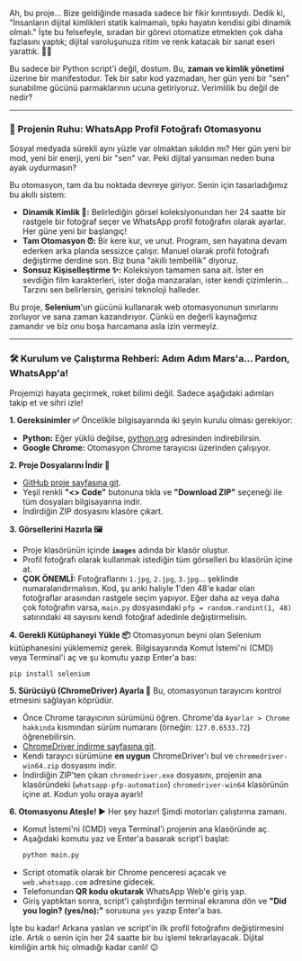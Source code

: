 Ah, bu proje... Bize geldiğinde masada sadece bir fikir kırıntısıydı. Dedik ki, "İnsanların dijital kimlikleri statik kalmamalı, tıpkı hayatın kendisi gibi dinamik olmalı." İşte bu felsefeyle, sıradan bir görevi otomatize etmekten çok daha fazlasını yaptık; dijital varoluşunuza ritim ve renk katacak bir sanat eseri yarattık. 🤖✨

Bu sadece bir Python script'i değil, dostum. Bu, **zaman ve kimlik yönetimi** üzerine bir manifestodur. Tek bir satır kod yazmadan, her gün yeni bir "sen" sunabilme gücünü parmaklarının ucuna getiriyoruz. Verimlilik bu değil de nedir?

-----

### 🚀 Projenin Ruhu: WhatsApp Profil Fotoğrafı Otomasyonu

Sosyal medyada sürekli aynı yüzle var olmaktan sıkıldın mı? Her gün yeni bir mod, yeni bir enerji, yeni bir "sen" var. Peki dijital yansıman neden buna ayak uydurmasın?

Bu otomasyon, tam da bu noktada devreye giriyor. Senin için tasarladığımız bu akıllı sistem:

  * **Dinamik Kimlik 🎨:** Belirlediğin görsel koleksiyonundan her 24 saatte bir rastgele bir fotoğraf seçer ve WhatsApp profil fotoğrafın olarak ayarlar. Her güne yeni bir başlangıç\!
  * **Tam Otomasyon ⏰:** Bir kere kur, ve unut. Program, sen hayatına devam ederken arka planda sessizce çalışır. Manuel olarak profil fotoğrafı değiştirme derdine son. Biz buna "akıllı tembellik" diyoruz.
  * **Sonsuz Kişiselleştirme ✨:** Koleksiyon tamamen sana ait. İster en sevdiğin film karakterleri, ister doğa manzaraları, ister kendi çizimlerin... Tarzını sen belirlersin, gerisini teknoloji halleder.

Bu proje, **Selenium**'un gücünü kullanarak web otomasyonunun sınırlarını zorluyor ve sana zaman kazandırıyor. Çünkü en değerli kaynağımız zamandır ve biz onu boşa harcamana asla izin vermeyiz.

-----

### 🛠️ Kurulum ve Çalıştırma Rehberi: Adım Adım Mars'a... Pardon, WhatsApp'a\!

Projemizi hayata geçirmek, roket bilimi değil. Sadece aşağıdaki adımları takip et ve sihri izle\!

**1. Gereksinimler ✅**
Öncelikle bilgisayarında iki şeyin kurulu olması gerekiyor:

  * **Python:** Eğer yüklü değilse, [python.org](https://www.python.org/downloads/) adresinden indirebilirsin.
  * **Google Chrome:** Otomasyon Chrome tarayıcısı üzerinden çalışıyor.

**2. Proje Dosyalarını İndir 📂**

  * [GitHub proje sayfasına git](https://github.com/omeraslandev/whatsapp-pfp-automation).
  * Yeşil renkli **"\<\> Code"** butonuna tıkla ve **"Download ZIP"** seçeneği ile tüm dosyaları bilgisayarına indir.
  * İndirdiğin ZIP dosyasını klasöre çıkart.

**3. Görsellerini Hazırla 🖼️**

  * Proje klasörünün içinde **`images`** adında bir klasör oluştur.
  * Profil fotoğrafı olarak kullanmak istediğin tüm görselleri bu klasörün içine at.
  * **ÇOK ÖNEMLİ:** Fotoğraflarını `1.jpg`, `2.jpg`, `3.jpg`... şeklinde numaralandırmalısın. Kod, şu anki haliyle 1'den 48'e kadar olan fotoğraflar arasından rastgele seçim yapıyor. Eğer daha az veya daha çok fotoğrafın varsa, `main.py` dosyasındaki `pfp = random.randint(1, 48)` satırındaki `48` sayısını kendi fotoğraf adedinle değiştirmelisin.

**4. Gerekli Kütüphaneyi Yükle 📦**
Otomasyonun beyni olan Selenium kütüphanesini yüklememiz gerek. Bilgisayarında Komut İstemi'ni (CMD) veya Terminal'i aç ve şu komutu yazıp Enter'a bas:

```bash
pip install selenium
```

**5. Sürücüyü (ChromeDriver) Ayarla 🚗**
Bu, otomasyonun tarayıcını kontrol etmesini sağlayan köprüdür.

  * Önce Chrome tarayıcının sürümünü öğren. Chrome'da `Ayarlar > Chrome hakkında` kısmından sürüm numaranı (örneğin: `127.0.6533.72`) öğrenebilirsin.
  * [ChromeDriver indirme sayfasına git](https://googlechromelabs.github.io/chrome-for-testing/).
  * Kendi tarayıcı sürümüne **en uygun** ChromeDriver'ı bul ve `chromedriver-win64.zip` dosyasını indir.
  * İndirdiğin ZIP'ten çıkan `chromedriver.exe` dosyasını, projenin ana klasöründeki (`whatsapp-pfp-automation`) `chromedriver-win64` klasörünün içine at. Kodun yolu oraya ayarlı\!

**6. Otomasyonu Ateşle\! ▶️**
Her şey hazır\! Şimdi motorları çalıştırma zamanı.

  * Komut İstemi'ni (CMD) veya Terminal'i projenin ana klasöründe aç.
  * Aşağıdaki komutu yaz ve Enter'a basarak script'i başlat:
    ```bash
    python main.py
    ```
  * Script otomatik olarak bir Chrome penceresi açacak ve `web.whatsapp.com` adresine gidecek.
  * Telefonundan **QR kodu okutarak** WhatsApp Web'e giriş yap.
  * Giriş yaptıktan sonra, script'i çalıştırdığın terminal ekranına dön ve **"Did you login? (yes/no):"** sorusuna `yes` yazıp Enter'a bas.

İşte bu kadar\! Arkana yaslan ve script'in ilk profil fotoğrafını değiştirmesini izle. Artık o senin için her 24 saatte bir bu işlemi tekrarlayacak. Dijital kimliğin artık hiç olmadığı kadar canlı\! 😉
